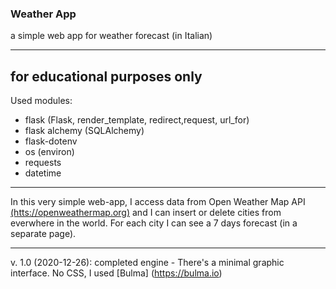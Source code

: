 ### Weather App
a simple web app for weather forecast (in Italian)

---------------
for educational purposes only
---------------

Used modules:
- flask (Flask, render_template, redirect,request, url_for)
- flask alchemy (SQLAlchemy)
- flask-dotenv
- os (environ)
- requests
- datetime

---------------
In this very simple web-app, I access data from Open Weather Map API [(htts://openweathermap.org)](htts://openweathermap.org) and I can insert or delete cities from everwhere in the world.
For each city I can see a 7 days forecast (in a separate page).

--------------
v. 1.0 (2020-12-26): completed engine - There's a minimal graphic interface. No CSS, I used [Bulma] (https://bulma.io)

